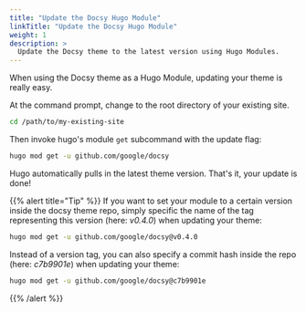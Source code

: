 ```yaml
---
title: "Update the Docsy Hugo Module"
linkTitle: "Update the Docsy Hugo Module"
weight: 1
description: >
  Update the Docsy theme to the latest version using Hugo Modules.
---
```


When using the Docsy theme as a Hugo Module, updating your theme is really easy.

At the command prompt, change to the root directory of your existing site.

```bash
cd /path/to/my-existing-site
```

Then invoke hugo's module `get` subcommand with the update flag:

```bash
hugo mod get -u github.com/google/docsy
```

Hugo automatically pulls in the latest theme version. That's it, your update is done!


{{% alert title="Tip" %}}
If you want to set your module to a certain version inside the docsy theme repo, simply specific the name of the tag representing this version (here: _v0.4.0_) when updating your theme:

```bash
hugo mod get -u github.com/google/docsy@v0.4.0
```

Instead of a version tag, you can also specify a commit hash inside the repo (here: _c7b9901e_) when updating your theme:


```bash
hugo mod get -u github.com/google/docsy@c7b9901e
```
{{% /alert %}}
